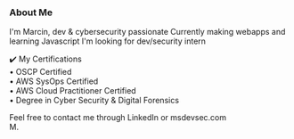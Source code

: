 ### About Me 

I'm Marcin, dev & cybersecurity passionate 
Currently making webapps and learning Javascript
I'm looking for dev/security intern
  
✔️ My Certifications  
• OSCP Certified  
• AWS SysOps Certified  
• AWS Cloud Practitioner Certified  
• Degree in Cyber Security & Digital Forensics  
      
Feel free to contact me through LinkedIn or msdevsec.com  
M.
